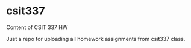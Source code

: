 # csit337
Content of CSIT 337 HW

Just a repo for uploading all homework assignments from csit337 class.
